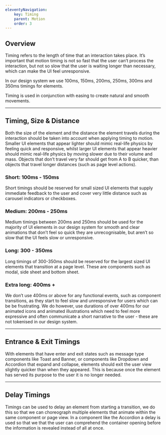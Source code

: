 ```yaml
---
eleventyNavigation:
    key: Timing
    parent: Motion
    order: 3
---
```

## Overview

Timing refers to the length of time that an interaction takes place. It’s important that motion timing is not so fast that the user can’t process the interaction, but not so slow that the user is waiting longer than necessary, which can make the UI feel unresponsive.

In our design system we use 100ms, 150ms, 200ms, 250ms, 300ms and 350ms timings for elements.

Timing is used in conjunction with easing to create natural and smooth movements.

---

## Timing, Size & Distance

Both the size of the element and the distance the element travels during the interaction should be taken into account when applying timing to motion. Smaller UI elements that appear lighter should mimic real-life physics by feeling quick and responsive, whilst larger UI elements that appear heavier should mimic real-life physics by moving slower due to their volume and mass. Objects that don’t travel very far should get from A to B quicker, than objects that travel longer distances (such as page level actions).

### Short: 100ms - 150ms

Short timings should be reserved for small sized UI elements that supply immediate feedback to the user and cover very little distance such as carousel indicators or checkboxes.

### Medium: 200ms - 250ms

Medium timings between 200ms and 250ms should be used for the majority of UI elements in our design system for smooth and clear animations that don’t feel so quick they are unrecognisable, but aren’t so slow that the UI feels slow or unresponsive.

### Long: 300 - 350ms

Long timings of 300-350ms should be reserved for the largest sized UI elements that transition at a page level. These are components such as modal, side sheet and bottom sheet.

### Extra long: 400ms +

We don’t use 400ms or above for any functional events, such as component transitions, as they start to feel slow and unresponsive for users which can be be frustrating. We do however, use durations of over 400ms for our animated icons and animated illustrations which need to feel more expressive and often communicate a short narrative to the user - these are not tokenised in our design system.

---

## Entrance & Exit Timings

With elements that have enter and exit states such as message type components like Toast and Banner, or components like Dropdown and Accordion that expand and collapse, elements should exit the user view slightly quicker than when they appeared. This is because once the element has served its purpose to the user it is no longer needed.

---

## Delay Timings

Timings can be used to delay an element from starting a transition, we do this so that we can choreograph multiple elements that animate within the same component or page view. In a component like the Accordion a delay is used so that we that the user can comprehend the container opening before the information is revealed instead of all at once.


